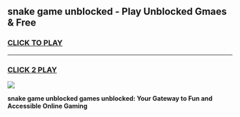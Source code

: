 
## snake game unblocked - Play Unblocked Gmaes & Free
<h3>
<a href="https://premium.freeplayer.one?title=snake_game_unblocked&ref=19F">CLICK TO PLAY</a></h3>
<hr>

<h3>
<a href="https://premium.freeplayer.one?title=snake_game_unblocked&ref=19F">CLICK 2 PLAY</a>
  
</h3>

<a href="https://premium.freeplayer.one?title=snake_game_unblocked&ref=19F/"><img src="https://clearcache.store/games.png"></a>


**snake game unblocked games unblocked: Your Gateway to Fun and Accessible Online Gaming**
